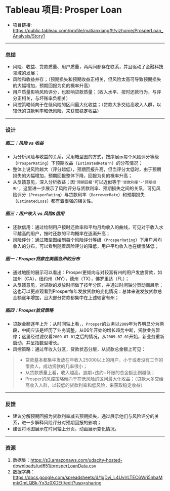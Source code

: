 
# Tableau 项目: Prosper Loan

* 项目链接: https://public.tableau.com/profile/matianxiang#!/vizhome/ProsperLoan_Analysis/Story1

-----
### 总结
* 风险、收益、贷款质量、用户质量，两两间都存在联系，并且驱动了金融科技领域的发展；
* 风险和收益并存；（预期损失和预期收益正相关，但风险太高可导致预期损失的大幅增加，预期回报为负的概率升高）
* 用户质量影响风险评分，也影响贷款质量；（收入水平、按时还款行为，与评分正相关，与坏账率负相关）
* 风控策略倾向于在低风险的区间最大化收益；（贷款大多交给高收入人群，以较低的贷款利率和低风险，来获取稳定收益）

-----
### 设计

##### 图二：风险 vs 收益
* 为分析风险与收益的关系，采用箱型图的方式，按序展示每个风险评分等级（`ProsperRating`）下预期收益（`EstimatedReturn`）的分布情况； 
* 整体上说风险越大（评分越低），预期回报升高，但当评分太低时，由于预期损失的大幅增加，预期回报整体下降，回报为负的概率升高；
* 从反馈意见，深入分析收益；因`'预期回报'`可以近似等于`'贷款利率'`-`'预期损失'`，这里进一步展示了风险评分与贷款利率、预期损失之间的关系，可见风险评分（`ProsperRating`）与贷款利率（`BorrowerRate`）和预期损失（`EstimatedLoss`）都有着很强的相关性。

##### 图三：用户收入 vs 风险&信用
* 还款信用：通过绘制用户按时还款率和平均月均收入的曲线，可见对于收入水平越高的用户，按时还款的平均概率在逐渐升高；
* 风险评分：通过箱型图绘制每个风险评分等级（`ProsperRating`）下用户月均收入的分布，可以看到随着风险评分的降低，用户平均收入也在缓慢降低；

##### 图一：Prosper贷款在美国各州的分布
* 通过地图的展示可以看出：Prosper更倾向与对较富有州的用户发放贷款，如加州（CA），纽约州（NY），德州（TX），佛罗里达（FL）；
* 从反馈意见，对贷款的发放时间做了按年分区，并通过时间轴分页动画展示；这也可以更直观看到Prosper每年发放贷款的变化情况：总体来说发放贷款总金额逐年增加，且大部分贷款都集中在上述较富有州；

##### 图四：Prosper放贷策略
* 贷款金额逐年上升：从时间轴上看，，`Prosper`的业务以`2009`年为界明显分为两段，中间应该是经历了业务调整，从06年开始的增长趋势中断，贷款业务暂停；这里经过滤仅看`2009-07-01`之后的情况，从`2009-07-01`开始，新业务重新启动，并呈指数型增长。
* 风控策略：通过年收入分区，贷款状态分层，从贷款总金额上可见：
>- 贷款基本都集中发放在年收入25000以上的用户，小于或者没有工作的借款人，成功贷款的几率很小；
>- 从贷款质量上看，收入越高，逾期+违约+坏账的总金额比例越低；
>- Prosper的风控策略倾向于在低风险的区间最大化收益；（贷款大多交给高收入人群，以较低的贷款利率和低风险，来获取稳定收益）

-----
### 反馈
* 建议分解预期回报为贷款利率减去预期损失，通过展示他们与风险评分的关系，进一步解释风险评分对预期回报的影响；
* 建议将地图展示在时间轴上分页，动画展示变化情况。

-----
### 资源
1. 数据集：https://s3.amazonaws.com/udacity-hosted-downloads/ud651/prosperLoanData.csv
2. 数据字典：https://docs.google.com/spreadsheets/d/1gDyi_L4UvIrLTEC6Wri5nbaMmkGmLQBk-Yx3z0XDEtI/edit?usp=sharing
